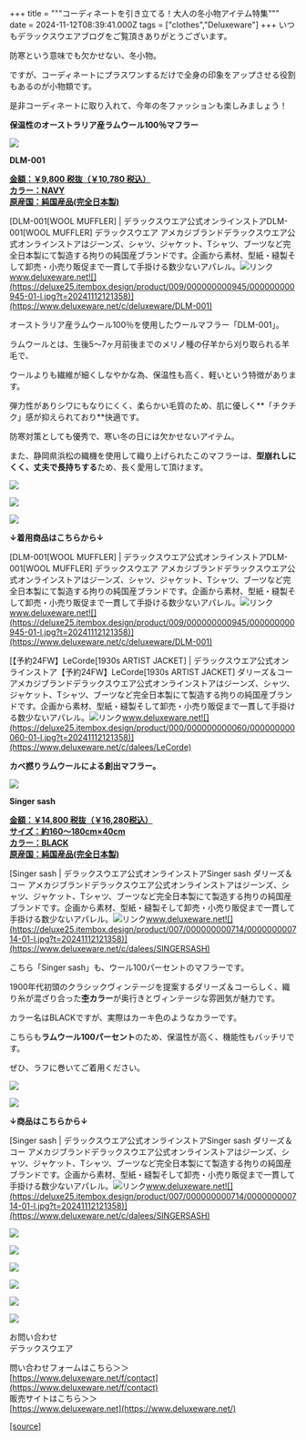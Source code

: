 +++
title = """コーディネートを引き立てる！大人の冬小物アイテム特集"""
date = 2024-11-12T08:39:41.000Z
tags = ["clothes","Deluxeware"]
+++
いつもデラックスウエアブログをご覧頂きありがとうございます。

防寒という意味でも欠かせない、冬小物。

ですが、コーディネートにプラスワンするだけで全身の印象をアップさせる役割もあるのが小物類です。

是非コーディネートに取り入れて、今年の冬ファッションも楽しみましょう！

**保温性のオーストラリア産ラムウール100％マフラー**

**[![](https://stat.ameba.jp/user_images/20241112/17/deluxeware/0d/1c/j/o1125112515509204725.jpg)](https://stat.ameba.jp/user_images/20241112/17/deluxeware/0d/1c/j/o1125112515509204725.jpg)**

**DLM-001**

**[金額：￥9,800 税抜（￥10,780 税込）](https://www.deluxeware.net/c/deluxeware/DLM-001)  
[カラー：NAVY](https://www.deluxeware.net/c/deluxeware/DLM-001)  
[原産国：純国産品(完全日本製)](https://www.deluxeware.net/c/deluxeware/DLM-001)**

[DLM-001\[WOOL MUFFLER\] | デラックスウエア公式オンラインストアDLM-001\[WOOL MUFFLER\] デラックスウエア アメカジブランドデラックスウエア公式オンラインストアはジーンズ、シャツ、ジャケット、Tシャツ、ブーツなど完全日本製にて製造する拘りの純国産ブランドです。企画から素材、型紙・縫製そして卸売・小売り販促まで一貫して手掛ける数少ないアパレル。![リンク](https://c.stat100.ameba.jp/ameblo/symbols/v3.20.0/svg/gray/editor_link.svg)www.deluxeware.net![](https://deluxe25.itembox.design/product/009/000000000945/000000000945-01-l.jpg?t=20241112121358)](https://www.deluxeware.net/c/deluxeware/DLM-001)

オーストラリア産ラムウール100％を使用したウールマフラー「DLM-001」。

ラムウールとは、生後5～7ヶ月前後までのメリノ種の仔羊から刈り取られる羊毛で、

ウールよりも繊維が細くしなやかな為、保温性も高く、軽いという特徴があります。

弾力性がありシワにもなりにくく、柔らかい毛質のため、肌に優しく**「チクチク」感が抑えられており**快適です。

防寒対策としても優秀で、寒い冬の日には欠かせないアイテム。  
  
また、静岡県浜松の織機を使用して織り上げられたこのマフラーは、**型崩れしにくく、丈夫で長持ちする**ため、長く愛用して頂けます。

[![](https://stat.ameba.jp/user_images/20241112/17/deluxeware/e2/3d/j/o1125112515509204718.jpg)](https://stat.ameba.jp/user_images/20241112/17/deluxeware/e2/3d/j/o1125112515509204718.jpg)

[![](https://stat.ameba.jp/user_images/20241112/17/deluxeware/97/32/j/o1125112515509204740.jpg)](https://stat.ameba.jp/user_images/20241112/17/deluxeware/97/32/j/o1125112515509204740.jpg)

![](https://deluxe25.itembox.design/product/009/000000000945/000000000945-01-l.jpg?t=20241112121358)

**↓着用商品はこちらから↓**

[DLM-001\[WOOL MUFFLER\] | デラックスウエア公式オンラインストアDLM-001\[WOOL MUFFLER\] デラックスウエア アメカジブランドデラックスウエア公式オンラインストアはジーンズ、シャツ、ジャケット、Tシャツ、ブーツなど完全日本製にて製造する拘りの純国産ブランドです。企画から素材、型紙・縫製そして卸売・小売り販促まで一貫して手掛ける数少ないアパレル。![リンク](https://c.stat100.ameba.jp/ameblo/symbols/v3.20.0/svg/gray/editor_link.svg)www.deluxeware.net![](https://deluxe25.itembox.design/product/009/000000000945/000000000945-01-l.jpg?t=20241112121358)](https://www.deluxeware.net/c/deluxeware/DLM-001)

[【予約24FW】LeCorde\[1930s ARTIST JACKET\] | デラックスウエア公式オンラインストア【予約24FW】LeCorde\[1930s ARTIST JACKET\] ダリーズ＆コー アメカジブランドデラックスウエア公式オンラインストアはジーンズ、シャツ、ジャケット、Tシャツ、ブーツなど完全日本製にて製造する拘りの純国産ブランドです。企画から素材、型紙・縫製そして卸売・小売り販促まで一貫して手掛ける数少ないアパレル。![リンク](https://c.stat100.ameba.jp/ameblo/symbols/v3.20.0/svg/gray/editor_link.svg)www.deluxeware.net![](https://deluxe25.itembox.design/product/000/000000000060/000000000060-01-l.jpg?t=20241112121358)](https://www.deluxeware.net/c/dalees/LeCorde)

**カベ撚りラムウールによる創出マフラー。**

**[![](https://stat.ameba.jp/user_images/20241112/16/deluxeware/b3/22/j/o1125157515509186336.jpg)](https://stat.ameba.jp/user_images/20241112/16/deluxeware/b3/22/j/o1125157515509186336.jpg)**

**Singer sash**

**[金額：￥14,800 税抜（￥16,280税込）](https://www.deluxeware.net/c/dalees/SINGERSASH)  
[サイズ：約160～180cm×40cm](https://www.deluxeware.net/c/dalees/SINGERSASH)  
[カラー：BLACK](https://www.deluxeware.net/c/dalees/SINGERSASH)   
[原産国：純国産品(完全日本製)](https://www.deluxeware.net/c/dalees/SINGERSASH)**

[Singer sash | デラックスウエア公式オンラインストアSinger sash ダリーズ＆コー アメカジブランドデラックスウエア公式オンラインストアはジーンズ、シャツ、ジャケット、Tシャツ、ブーツなど完全日本製にて製造する拘りの純国産ブランドです。企画から素材、型紙・縫製そして卸売・小売り販促まで一貫して手掛ける数少ないアパレル。![リンク](https://c.stat100.ameba.jp/ameblo/symbols/v3.20.0/svg/gray/editor_link.svg)www.deluxeware.net![](https://deluxe25.itembox.design/product/007/000000000714/000000000714-01-l.jpg?t=20241112121358)](https://www.deluxeware.net/c/dalees/SINGERSASH)

こちら「Singer sash」も、ウール100パーセントのマフラーです。

1900年代初頭のクラシックヴィンテージを提案するダリーズ＆コーらしく、織り糸が混ざり合った**杢カラー**が奥行きとヴィンテージな雰囲気が魅力です。

カラー名はBLACKですが、実際はカーキ色のようなカラーです。

こちらも**ラムウール100パーセント**のため、保温性が高く、機能性もバッチリです。

ぜひ、ラフに巻いてご着用ください。

[![](https://stat.ameba.jp/user_images/20241112/16/deluxeware/1e/04/j/o1125112515509186339.jpg)](https://stat.ameba.jp/user_images/20241112/16/deluxeware/1e/04/j/o1125112515509186339.jpg)

![](https://deluxe25.itembox.design/product/007/000000000714/000000000714-02-l.jpg?t=20241112121358)

**↓商品はこちらから↓**

[Singer sash | デラックスウエア公式オンラインストアSinger sash ダリーズ＆コー アメカジブランドデラックスウエア公式オンラインストアはジーンズ、シャツ、ジャケット、Tシャツ、ブーツなど完全日本製にて製造する拘りの純国産ブランドです。企画から素材、型紙・縫製そして卸売・小売り販促まで一貫して手掛ける数少ないアパレル。![リンク](https://c.stat100.ameba.jp/ameblo/symbols/v3.20.0/svg/gray/editor_link.svg)www.deluxeware.net![](https://deluxe25.itembox.design/product/007/000000000714/000000000714-01-l.jpg?t=20241112121358)](https://www.deluxeware.net/c/dalees/SINGERSASH)

[![](https://stat.ameba.jp/user_images/20241029/15/deluxeware/ac/ef/j/o1200050015503631118.jpg?caw=800)](https://www.deluxeware.net/f/STACKMAN)

[![](https://stat.ameba.jp/user_images/20241029/15/deluxeware/07/cc/j/o1200050015503632904.jpg?caw=800)](https://www.deluxeware.net/c/akita)

[![](https://stat.ameba.jp/user_images/20240614/12/deluxeware/fb/b4/j/o0800026015451324172.jpg?caw=800)](https://www.deluxeware.net/c/2024FWreserveall)

[![](https://stat.ameba.jp/user_images/20240315/15/deluxeware/04/7f/j/o0800026015413271803.jpg?caw=800)](https://www.instagram.com/deluxeware/?hl=ja)

[![](https://stat.ameba.jp/user_images/20220415/12/deluxeware/3b/ce/j/o0800026015103175481.jpg?caw=800)](https://www.deluxeware.net/f/headstore)

[![](https://stat.ameba.jp/user_images/20220415/12/deluxeware/d7/c6/j/o0800026015103175487.jpg?caw=800)](https://www.deluxeware.net/)

お問い合わせ  
デラックスウエア

問い合わせフォームはこちら＞＞  
[https://www.deluxeware.net/f/contact](https://www.deluxeware.net/f/contact)  
販売サイトはこちら＞＞  
[https://www.deluxeware.net](https://www.deluxeware.net/)

[[source]](https://ameblo.jp/deluxeware/entry-12874730871.html)
